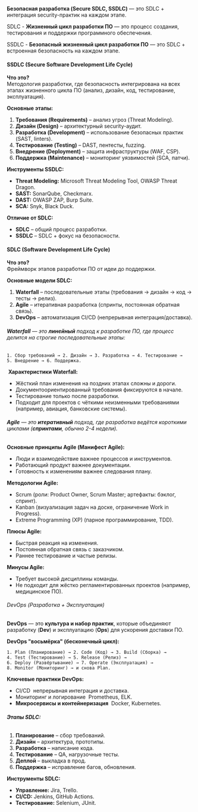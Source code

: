 **Безопасная разработка (Secure SDLC, SSDLC)** — это SDLC + интеграция security-практик на каждом этапе.

SDLC - **Жизненный цикл разработки ПО** — это процесс создания, тестирования и поддержки программного обеспечения.

SSDLC - **Безопасный жизненный цикл разработки ПО** — это SDLC + встроенная безопасность на каждом этапе.

#### **SSDLC (Secure Software Development Life Cycle)**
**Что это?**  
Методология разработки, где безопасность интегрирована на всех этапах жизненного цикла ПО (анализ, дизайн, код, тестирование, эксплуатация).

**Основные этапы:**
1. **Требования (Requirements)** – анализ угроз (Threat Modeling).
2. **Дизайн (Design)** – архитектурный security-аудит.
3. **Разработка (Development)** – использование безопасных практик (SAST, linters).
4. **Тестирование (Testing)** – DAST, пентесты, fuzzing.
5. **Внедрение (Deployment)** – защита инфраструктуры (WAF, CSP).
6. **Поддержка (Maintenance)** – мониторинг уязвимостей (SCA, патчи).

**Инструменты SSDLC:**
- **Threat Modeling:** Microsoft Threat Modeling Tool, OWASP Threat Dragon.
- **SAST:** SonarQube, Checkmarx.
- **DAST:** OWASP ZAP, Burp Suite.
- **SCA:** Snyk, Black Duck.

**Отличие от SDLC:**
- **SDLC** – общий процесс разработки.
- **SSDLC** – SDLC + фокус на безопасности.


#### **SDLC (Software Development Life Cycle)**
**Что это?**  
Фреймворк этапов разработки ПО от идеи до поддержки.

**Основные модели SDLC:**
1. **Waterfall** – последовательные этапы (требования → дизайн → код → тесты → релиз).
2. **Agile** – итеративная разработка (спринты, постоянная обратная связь).
3. **DevOps** – автоматизация CI/CD (непрерывная интеграция/доставка).

###### **Waterfall** — это **линейный** подход к разработке ПО, где процесс делится на строгие последовательные этапы:
```
1. Сбор требований → 2. Дизайн → 3. Разработка → 4. Тестирование → 5. Внедрение → 6. Поддержка.
```
  **Характеристики Waterfall:**
- Жёсткий план
	изменения на поздних этапах сложны и дороги.
- Документоориентированный
	требования фиксируются в начале.
- Тестирование только после разработки.
- Подходит для проектов с чёткими неизменными требованиями 
	(например, авиация, банковские системы).

###### **Agile** — это **итеративный** подход, где разработка ведётся короткими циклами (**спринтами**, обычно 2-4 недели).

**Основные принципы Agile (Манифест Agile):**
- Люди и взаимодействие важнее процессов и инструментов.
- Работающий продукт важнее документации.
- Готовность к изменениям важнее следования плану.

**Методологии Agile:**
- Scrum (роли: Product Owner, Scrum Master; артефакты: бэклог, спринт).
- Kanban (визуализация задач на доске, ограничение Work in Progress).
- Extreme Programming (XP) (парное программирование, TDD).

**Плюсы Agile:**
- Быстрая реакция на изменения.
- Постоянная обратная связь с заказчиком.
- Раннее тестирование и частые релизы.

**Минусы Agile:**
- Требует высокой дисциплины команды.
- Не подходит для жёстко регламентированных проектов (например, медицинское ПО).

###### DevOps (Разработка + Эксплуатация)

**DevOps** — это **культура и набор практик**, которые объединяют разработку (**Dev**) и эксплуатацию (**Ops**) для ускорения доставки ПО.

**DevOps "восьмёрка" (бесконечный цикл):**
```
1. Plan (Планирование) → 2. Code (Код) → 3. Build (Сборка) → 4. Test (Тестирование) → 5. Release (Релиз) → 6. Deploy (Развёртывание) → 7. Operate (Эксплуатация) → 8. Monitor (Мониторинг) → и снова Plan.
```
**Ключевые практики DevOps:**
- CI/CD 
	непрерывная интеграция и доставка.
- Мониторинг и логирование 
	Prometheus, ELK.
- **Микросервисы и контейнеризация** 
	Docker, Kubernetes.


###### **Этапы SDLC:**
1. **Планирование** – сбор требований.
2. **Дизайн** – архитектура, прототипы.
3. **Разработка** – написание кода.
4. **Тестирование** – QA, нагрузочные тесты.
5. **Деплой** – выкладка в прод.
6. **Поддержка** – исправление багов, обновления.

**Инструменты SDLC:**
- **Управление:** Jira, Trello.
- **CI/CD:** Jenkins, GitHub Actions.
- **Тестирование:** Selenium, JUnit.

